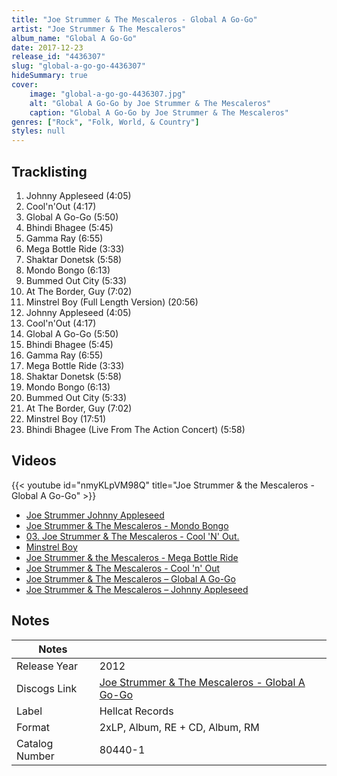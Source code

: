 ```yaml
---
title: "Joe Strummer & The Mescaleros - Global A Go-Go"
artist: "Joe Strummer & The Mescaleros"
album_name: "Global A Go-Go"
date: 2017-12-23
release_id: "4436307"
slug: "global-a-go-go-4436307"
hideSummary: true
cover:
    image: "global-a-go-go-4436307.jpg"
    alt: "Global A Go-Go by Joe Strummer & The Mescaleros"
    caption: "Global A Go-Go by Joe Strummer & The Mescaleros"
genres: ["Rock", "Folk, World, & Country"]
styles: null
---
```


## Tracklisting
1. Johnny Appleseed (4:05)
2. Cool'n'Out (4:17)
3. Global A Go-Go (5:50)
4. Bhindi Bhagee (5:45)
5. Gamma Ray (6:55)
6. Mega Bottle Ride (3:33)
7. Shaktar Donetsk (5:58)
8. Mondo Bongo (6:13)
9. Bummed Out City (5:33)
10. At The Border, Guy (7:02)
11. Minstrel Boy (Full Length Version) (20:56)
12. Johnny Appleseed (4:05)
13. Cool'n'Out (4:17)
14. Global A Go-Go (5:50)
15. Bhindi Bhagee (5:45)
16. Gamma Ray (6:55)
17. Mega Bottle Ride (3:33)
18. Shaktar Donetsk (5:58)
19. Mondo Bongo (6:13)
20. Bummed Out City (5:33)
21. At The Border, Guy (7:02)
22. Minstrel Boy (17:51)
23. Bhindi Bhagee (Live From The Action Concert) (5:58)

## Videos
{{< youtube id="nmyKLpVM98Q" title="Joe Strummer & the Mescaleros - Global A Go-Go" >}}
- [Joe Strummer Johnny Appleseed](https://www.youtube.com/watch?v=9pYwPc6UNmo)
- [Joe Strummer & The Mescaleros - Mondo Bongo](https://www.youtube.com/watch?v=_B9OaJIFumg)
- [03. Joe Strummer & The Mescaleros - Cool 'N' Out.](https://www.youtube.com/watch?v=7YVHweOugaY)
- [Minstrel Boy](https://www.youtube.com/watch?v=m_eoJMaLEGI)
- [Joe Strummer & the Mescaleros - Mega Bottle Ride](https://www.youtube.com/watch?v=PJs2R-DWEMo)
- [Joe Strummer & The Mescaleros - Cool 'n' Out](https://www.youtube.com/watch?v=RDDo1csGyrk)
- [Joe Strummer & The Mescaleros ‎– Global A Go-Go](https://www.youtube.com/watch?v=EJktmPyX4L8)
- [Joe Strummer & The Mescaleros ‎– Johnny Appleseed](https://www.youtube.com/watch?v=xU2WdDnLhTM)


## Notes

| Notes          |             |
| ---------------| ----------- |
| Release Year   | 2012 |
| Discogs Link   | [Joe Strummer & The Mescaleros - Global A Go-Go](https://www.discogs.com/release/4436307-Joe-Strummer-The-Mescaleros-Global-A-Go-Go) |
| Label          | Hellcat Records |
| Format         | 2xLP, Album, RE + CD, Album, RM |
| Catalog Number | 80440-1 |



